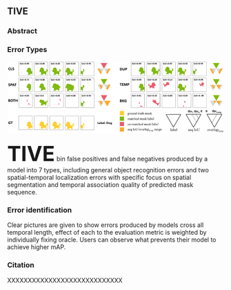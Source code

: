 ## TIVE

### Abstract



### Error Types

![](./img/errortype.png)

<font size=7>**TIVE**</font> bin false positives and false negatives produced by a model into 7 types, including general object recognition errors and two spatial-temporal localization errors with specific focus on spatial segmentation and temporal association quality of predicted mask sequence.

### Error identification

Clear pictures are given to show errors produced by models cross all temporal length, effect of each to the evaluation metric is weighted by individually fixing oracle. Users can observe what prevents their model to achieve higher mAP.

### Citation

XXXXXXXXXXXXXXXXXXXXXXXXXXXX
